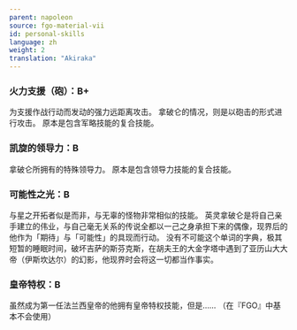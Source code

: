 ```yaml
---
parent: napoleon
source: fgo-material-vii
id: personal-skills
language: zh
weight: 2
translation: "Akiraka"
---
```


### 火力支援（砲）：B+

为支援作战行动而发动的强力远距离攻击。
拿破仑的情况，则是以砲击的形式进行攻击。
原本是包含军略技能的复合技能。

### 凯旋的领导力：B

拿破仑所拥有的特殊领导力。
原本是包含领导力技能的复合技能。

### 可能性之光：B

与星之开拓者似是而非，与无辜的怪物非常相似的技能。
英灵拿破仑是将自己亲手建立的伟业，与自己毫无关系的传说全都以一己之身承担下来的偶像，现界后的他作为「期待」与「可能性」的具现而行动。
没有不可能这个单词的字典，极其短暂的睡眠时间，破坏吉萨的斯芬克斯，在胡夫王的大金字塔中遇到了亚历山大大帝（伊斯坎达尔）的幻影，他现界时会将这一切都当作事实。

### 皇帝特权：B

虽然成为第一任法兰西皇帝的他拥有皇帝特权技能，但是……
（在『FGO』中基本不会使用）
